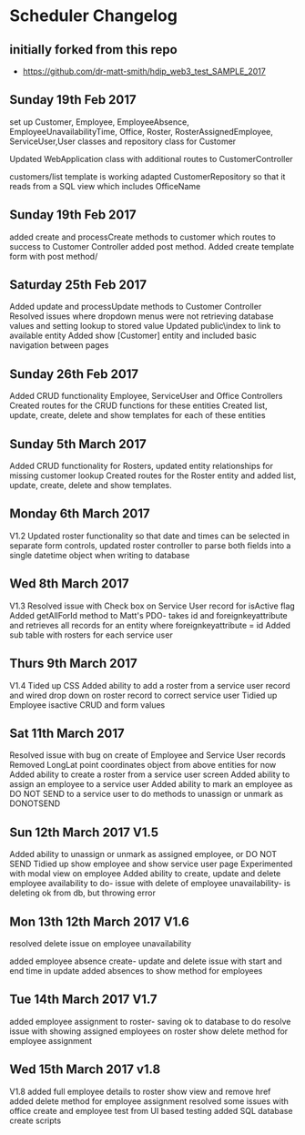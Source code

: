 # Scheduler Changelog

## initially forked from this repo

- https://github.com/dr-matt-smith/hdip_web3_test_SAMPLE_2017

## Sunday 19th Feb 2017

set up Customer, Employee, EmployeeAbsence, EmployeeUnavailabilityTime, Office, Roster, RosterAssignedEmployee, ServiceUser,User classes and repository class for Customer

Updated WebApplication class with additional routes to CustomerController

customers/list template is working
adapted CustomerRepository so that it reads from a SQL view which includes OfficeName

## Sunday 19th Feb 2017

added create and processCreate methods to customer which routes to success to Customer Controller
added post method. Added create template form with post method/

## Saturday 25th Feb 2017

Added update and processUpdate methods to Customer Controller
Resolved issues where dropdown menus were not retrieving database values and setting lookup to stored value
Updated public\index to link to available entity
Added show [Customer] entity and included basic navigation between pages

## Sunday 26th Feb 2017

Added CRUD functionality Employee, ServiceUser and Office Controllers
Created routes for the CRUD functions for these entities
Created list, update, create, delete and show templates for each of these entities


## Sunday 5th March 2017

Added CRUD functionality for Rosters, updated entity relationships for missing customer lookup
Created routes for the Roster entity and added list, update, create, delete and show templates.

## Monday 6th March 2017
V1.2  Updated roster functionality so that date and times can be selected in separate form controls,
updated roster controller to parse both fields into a single datetime object when writing to database

## Wed 8th March 2017
V1.3 
Resolved issue with Check box on Service User record for isActive flag
Added getAllForId method to Matt's PDO- takes id and foreignkeyattribute and retrieves all records for an entity where foreignkeyattribute = id
Added sub table with rosters for each service user

## Thurs 9th March 2017

V1.4
Tided up CSS
Added ability to add a roster from a service user record and wired drop down on roster record to correct service user
Tidied up Employee isactive CRUD and form values

## Sat 11th March 2017
Resolved issue with bug on create of Employee and Service User records
			Removed LongLat point coordinates object from above entities for now
			Added ability to create a roster from a service user screen
			Added ability to assign an employee to a service user
			Added ability to mark an employee as DO NOT SEND to a service user
			to do methods to unassign or unmark as DONOTSEND
			
## Sun 12th March 2017 V1.5

Added ability to unassign or unmark as assigned employee, or DO NOT SEND
Tidied up show employee and show service user page
Experimented with modal view on employee
Added ability to create, update and delete employee availability
to do- issue with delete of employee unavailability- is deleting ok from db, but throwing error

## Mon 13th 12th March 2017 V1.6

resolved delete issue on employee unavailability

added employee absence create- update and delete
issue with start and end time in update
added absences to show method for employees

## Tue 14th March 2017 V1.7

added employee assignment to roster- saving ok to database
to do resolve issue with showing assigned employees on roster show
delete method for employee assignment

## Wed 15th March 2017 v1.8
V1.8
added full employee details to roster show view and remove href
added delete method for employee assignment
resolved some issues with office create and employee test from UI based testing
added SQL database create scripts
